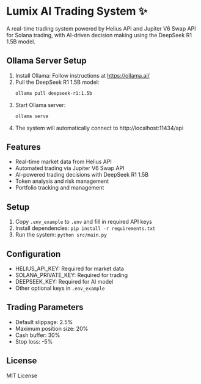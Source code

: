 # Lumix AI Trading System ✨

A real-time trading system powered by Helius API and Jupiter V6 Swap API for Solana trading, with AI-driven decision making using the DeepSeek R1 1.5B model.

## Ollama Server Setup
1. Install Ollama: Follow instructions at https://ollama.ai/
2. Pull the DeepSeek R1 1.5B model:
   ```bash
   ollama pull deepseek-r1:1.5b
   ```
3. Start Ollama server:
   ```bash
   ollama serve
   ```
4. The system will automatically connect to http://localhost:11434/api

## Features
- Real-time market data from Helius API
- Automated trading via Jupiter V6 Swap API
- AI-powered trading decisions with DeepSeek R1 1.5B
- Token analysis and risk management
- Portfolio tracking and management

## Setup
1. Copy `.env_example` to `.env` and fill in required API keys
2. Install dependencies: `pip install -r requirements.txt`
3. Run the system: `python src/main.py`

## Configuration
- HELIUS_API_KEY: Required for market data
- SOLANA_PRIVATE_KEY: Required for trading
- DEEPSEEK_KEY: Required for AI model
- Other optional keys in `.env_example`

## Trading Parameters
- Default slippage: 2.5%
- Maximum position size: 20%
- Cash buffer: 30%
- Stop loss: -5%

## License
MIT License
